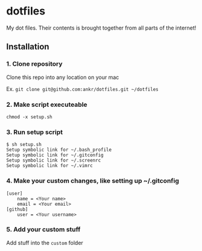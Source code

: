 # dotfiles

My dot files. Their contents is brought together from all parts of the internet!

## Installation

### 1. Clone repository
Clone this repo into any location on your mac

Ex.
```git clone git@github.com:ankr/dotfiles.git ~/dotfiles```

### 2. Make script executeable
```chmod -x setup.sh```

### 3. Run setup script
```
$ sh setup.sh
Setup symbolic link for ~/.bash_profile
Setup symbolic link for ~/.gitconfig
Setup symbolic link for ~/.screenrc
Setup symbolic link for ~/.vimrc
```

### 4. Make your custom changes, like setting up ~/.gitconfig
```
[user]
	name = <Your name>
	email = <Your email>
[github]
	user = <Your username>
```

### 5. Add your custom stuff
Add stuff into the `custom` folder

